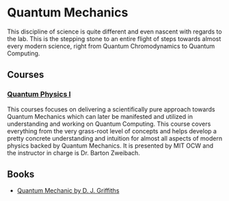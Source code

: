 # Quantum Mechanics 

This discipline of science is quite different and even nascent with regards to the lab. This is the stepping stone to an entire flight of steps towards almost every modern science, right from Quantum Chromodynamics to Quantum Computing.


## Courses
### [Quantum Physics I](https://ocw.mit.edu/courses/physics/8-04-quantum-physics-i-spring-2016/)
This courses focuses on delivering a scientifically pure approach towards Quantum Mechanics which can later be manifested and utilized in understanding and working on Quantum Computing. This course covers everything from the very grass-root level of concepts and helps develop a pretty concrete understanding and intuition for almost all aspects of modern physics backed by Quantum Mechanics. It is presented by MIT OCW and the instructor in charge is Dr. Barton Zweibach.


## Books
 * [Quantum Mechanic by D. J. Griffiths](https://github.com/GlazeDonuts/resources/raw/aditya/quantum-mechanics/books/Quantum%20Mehcanics%20by%20D.%20J.%20Griffiths.pdf)
